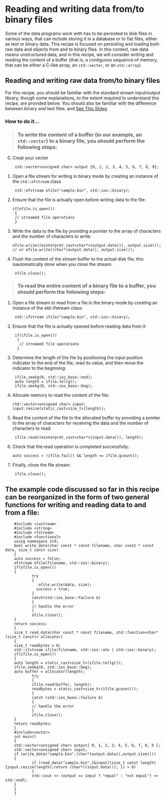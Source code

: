 # Reading and writing data from/to binary files
Some of the data programs work with has to be persisted to disk files in various ways, that can include storing it in a database or to flat files, either as text or binary data.
This recipe is focused on persisting and loading both raw data and objects from and to binary files. In this context, raw data means unstructured data, and in this recipe, we will consider writing and reading the content of a buffer (that is, a contiguous sequence of memory, that can be either a C-like array, an `std::vector`, or an `std::array`).

## Reading and writing **raw** data from/to binary files
For this recipe, you should be familiar with the standard stream input/output library, though some explanations, to the extent required to understand this recipe, are provided below. You should also be familiar with the difference between binary and text files.
and [See This Slides]()
### How to do it...
> ### To write the content of a buffer (in our example, an `std::vector`) to a binary file, you should perform the following steps:
0. Creat your vector 

        std::vector<unsigned char> output {0, 1, 2, 3, 4, 5, 6, 7, 8, 9};
1. Open a file stream for writing in binary mode by creating an instance of the `std::ofstream` class

        std::ofstream ofile("sample.bin", std::ios::binary);
2. Ensure that the file is actually open before writing data to the file:

       if(ofile.is_open())
        {
        // streamed file operations
        }
3. Write the data to the file by providing a pointer to the array of characters and the number of characters to write:

       ofile.write(reinterpret_cast<char*>(output.data()), output.size());
       // or ofile.write((char*)output.data(), output.size());
4. Flush the content of the stream buffer to the actual disk file; this isautomatically done when you close the stream:

        ofile.close();
> ### To read the entire content of a binary file to a buffer, you should perform the following steps:
1. Open a file stream to read from a file in the binary mode by creating an instance of the std::ifstream class:

        std::ifstream ifile("sample.bin", std::ios::binary);
2. Ensure that the file is actually opened before reading data from it:

        if(ifile.is_open())
         {
          // streamed file operations
         }
3. Determine the length of the file by positioning the input position indicator to the end of the file, read its value, and then move the indicator to the beginning:

        ifile.seekg(0, std::ios_base::end);
        auto length = ifile.tellg();
        ifile.seekg(0, std::ios_base::beg);
4. Allocate memory to read the content of the file: 
 
       std::vector<unsigned char> input;
       input.resize(static_cast<size_t>(length));
5. Read the content of the file to the allocated buffer by providing a pointer to the array of characters for receiving the data and the number of characters to read:

        ifile.read(reinterpret_cast<char*>(input.data()), length);
6. Check that the read operation is completed successfully:

       auto success = !ifile.fail() && length == ifile.gcount();
7. Finally, close the file stream:

        ifile.close();
## The example code discussed so far in this recipe can be reorganized in the form of two general functions for writing and reading data to and from a file:

        #include <iostream>
        #include <string>
        #include <fstream>
        #include <functional>
        using namespace std;
        bool write_data(char const * const filename, char const * const data, size_t const size)
        {
        auto success = false;
        ofstream ofile(filename, std::ios::binary);
        if(ofile.is_open())
        {
                try
                {
                   ofile.write(data, size);
                  success = true;
                }
                catch(std::ios_base::failure &)
                {
                // handle the error
                }
                ofile.close();
        }
        return success;
        }
        size_t read_data(char const * const filename, std::function<char*(size_t const)> allocator)
        {
        size_t readbytes = 0;
        std::ifstream ifile(filename, std::ios::ate | std::ios::binary);
        if(ifile.is_open())
        {
        auto length = static_cast<size_t>(ifile.tellg());
        ifile.seekg(0, std::ios_base::beg);
        auto buffer = allocator(length);
                try
                {
                ifile.read(buffer, length);
                readbytes = static_cast<size_t>(ifile.gcount());
                }
                catch (std::ios_base::failure &)
                {
                // handle the error
                }
                ifile.close();
        }
        return readbytes;
        }
        #include<vector>
        int main()
        {
        std::vector<unsigned char> output{ 0, 1, 2, 3, 4, 5, 6, 7, 8, 9 };
        std::vector<unsigned char> input;
        if (write_data("sample.bin",(char*)output.data(),output.size()))
        {
                if (read_data("sample.bin",[&input](size_t const length) {input.resize(length);return (char*)(input.data()); }) > 0)
                {
                std::cout << (output == input ? "equal" : "not equal") << std::endl;
        }
        }
        }
